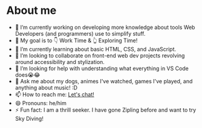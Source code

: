 # About me

- 🔭 I’m currently working on developing more knowledge about tools Web Developers (and programmers) use to simplify stuff.
- 🏅 My goal is to 👇 Work Time & 👆 Exploring Time!
- 🌱 I’m currently learning about basic HTML, CSS, and JavaScript.
- 👯 I’m looking to collaborate on front-end web dev projects revolving around accessibility and stylization.
- 🤔 I’m looking for help with understanding what everything in VS Code does😭😂
- 💬 Ask me about my dogs, animes I've watched, games I've played, and anything about music! :D
- 📫 How to reach me: [Let's chat!](https://calendly.com/george-calderon2000/15min)
- 😄 Pronouns: he/him
- ⚡ Fun fact: I am a thrill seeker. I have gone Zipling before and want to try Sky Diving!

